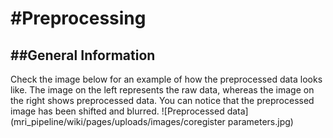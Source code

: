 #Preprocessing
===============
##General Information
---------------
Check the image below for an example of how the preprocessed data looks like. The image on the left represents the raw data, whereas the image on the right shows preprocessed data. You can notice that the preprocessed image has been shifted and blurred.
![Preprocessed data] (mri_pipeline/wiki/pages/uploads/images/coregister parameters.jpg)
